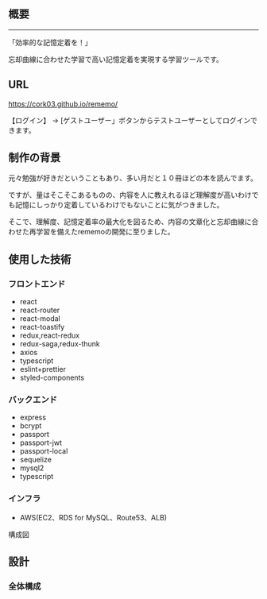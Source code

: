 ## 概要

---
「効率的な記憶定着を！」

忘却曲線に合わせた学習で高い記憶定着を実現する学習ツールです。

## URL
https://cork03.github.io/rememo/

【ログイン】 -> [ゲストユーザー」ボタンからテストユーザーとしてログインできます。

## 制作の背景
元々勉強が好きだということもあり、多い月だと１０冊ほどの本を読んでます。

ですが、量はそこそこあるものの、内容を人に教えれるほど理解度が高いわけでも記憶にしっかり定着しているわけでもないことに気がつきました。

そこで、理解度、記憶定着率の最大化を図るため、内容の文章化と忘却曲線に合わせた再学習を備えたrememoの開発に至りました。

## 使用した技術

### フロントエンド

- react
- react-router
- react-modal
- react-toastify
- redux,react-redux
- redux-saga,redux-thunk
- axios
- typescript
- eslint+prettier
- styled-components

### バックエンド

- express
- bcrypt
- passport
- passport-jwt
- passport-local
- sequelize
- mysql2
- typescript

### インフラ

- AWS(EC2、RDS for MySQL、Route53、ALB)

構成図

## 設計

### 全体構成



